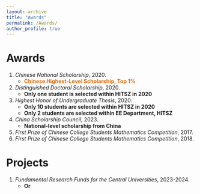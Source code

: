 ```yaml
---
layout: archive
title: "Awards"
permalink: /Awards/
author_profile: true
---
```


Awards
======
1. *Chinese National Scholarship*, 2020.
   - <font color="#e36c09">**Chinese Highest-Level Scholarship, Top 1%**</font>
2. *Distinguished Doctoral Scholarship*, 2020.
   - **Only one student is selected within HITSZ in 2020**
3. *Highest Honor of Undergraduate Thesis*, 2020.
   - **Only 10 students are selected within HITSZ in 2020**
   - **Only 2 students are selected within EE Department, HITSZ**
4. *China Scholarship Council*, 2023.
   - **National-level scholarship from China**
6. *First Prize of Chinese College Students Mathematics Competition*, 2017.
7. *First Prize of Chinese College Students Mathematics Competition*, 2018.

Projects
===
1. *Fundamental Research Funds for the Central Universities*, 2023-2024.
   - **Or**

  



